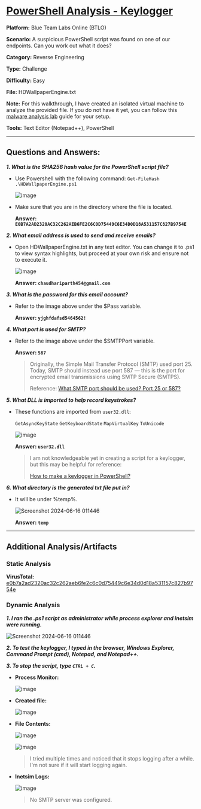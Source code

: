 # <a href="https://blueteamlabs.online/home/challenge/powershell-analysis-keylogger-9f4ab9a11c">PowerShell Analysis - Keylogger</a>

**Platform:** Blue Team Labs Online (BTLO)

**Scenario:** A suspicious PowerShell script was found on one of our endpoints. Can you work out what it does?

**Category:** Reverse Engineering

**Type:** Challenge

**Difficulty:** Easy

**File:** HDWallpaperEngine.txt

**Note:** For this walkthrough, I have created an isolated virtual machine to analyze the provided file. If you do not have it yet, you can follow this [malware analysis lab](https://github.com/mmhgwyjs/homelab/blob/main/Malware%20Analysis%20Lab.md) guide for your setup. 

**Tools:** Text Editor (Notepad++), PowerShell

---

## **Questions and Answers:**

***1. What is the SHA256 hash value for the PowerShell script file?***
- Use Powershell with the following command:
  `Get-FileHash .\HDWallpaperEngine.ps1`

  ![image](https://github.com/mmhgwyjs/btlo/assets/159692853/7fddd9fd-5174-4168-8a79-d52d03cc23b0)
- Make sure that you are in the directory where the file is located.

  **Answer: `E0B7A2AD2320AC32C262AEB6FE2C6C0D75449C6E34D0D18A531157C827B9754E`**


***2. What email address is used to send and receive emails?***
- Open HDWallpaperEngine.txt in any text editor. You can change it to .ps1 to view syntax highlights, but proceed at your own risk and ensure not to execute it.

  ![image](https://github.com/mmhgwyjs/btlo/assets/159692853/fc686f7b-d84b-4a1f-b280-31326e79b847)

  **Answer: `chaudhariparth454@gmail.com`**
  
***3. What is the password for this email account?***
   
- Refer to the image above under the $Pass variable.
  
  **Answer: `yjghfdafsd5464562!`**
 
***4. What port is used for SMTP?***
   
- Refer to the image above under the $SMTPPort variable.
  
  **Answer: `587`**
  
  > Originally, the Simple Mail Transfer Protocol (SMTP) used port 25. Today, SMTP should instead use port 587 — this is the port for encrypted email transmissions using SMTP Secure (SMTPS).
  >
  > Reference: <a href="https://www.cloudflare.com/learning/email-security/smtp-port-25-587/">What SMTP port should be used? Port 25 or 587?</a>

***5. What DLL is imported to help record keystrokes?***

- These functions are imported from `user32.dll`:
  
  `GetAsyncKeyState` `GetKeyboardState` `MapVirtualKey` `ToUnicode`
  
  ![image](https://github.com/mmhgwyjs/btlo/assets/159692853/52114301-4ff5-49e8-96b4-1971345e913e)

  **Answer: `user32.dll`**

  > I am not knowledgeable yet in creating a script for a keylogger, but this may be helpful for reference:
  >
  > [How to make a keylogger in PowerShell?](https://www.tarlogic.com/blog/how-to-make-keylogger-in-powershell/)

***6. What directory is the generated txt file put in?***

- It will be under %temp%.

  ![Screenshot 2024-06-16 011446](https://github.com/mmhgwyjs/btlo/assets/159692853/471d14a6-1ab9-4f7f-bd28-6c8aeec78900)

   
   **Answer: `temp`**

---

## **Additional Analysis/Artifacts**

### Static Analysis

**VirusTotal:** [e0b7a2ad2320ac32c262aeb6fe2c6c0d75449c6e34d0d18a531157c827b9754e](https://www.virustotal.com/gui/file/e0b7a2ad2320ac32c262aeb6fe2c6c0d75449c6e34d0d18a531157c827b9754e/relations)

### Dynamic Analysis

***1. I ran the .ps1 script as administrator while process explorer and inetsim were running.***

  ![Screenshot 2024-06-16 011446](https://github.com/mmhgwyjs/btlo/assets/159692853/8123b480-1f07-40bd-ab3f-2af31d77fb1e)


***2. To test the keylogger, I typed in the browser, Windows Explorer, Command Prompt (cmd), Notepad, and Notepad++.***

***3. To stop the script, type `CTRL + C`.***

- **Process Monitor:**
  
  ![image](https://github.com/mmhgwyjs/btlo/assets/159692853/27aefed2-d27c-4256-8d2e-143ac22bb78a)

- **Created file:**

  ![image](https://github.com/mmhgwyjs/btlo/assets/159692853/73bc9f62-5a20-4aea-9b0c-b59dd3da5c06)

- **File Contents:**

  ![image](https://github.com/mmhgwyjs/btlo/assets/159692853/35f344ab-5a86-4bc3-aa14-ca430abdee8a)

  ![image](https://github.com/mmhgwyjs/btlo/assets/159692853/58e45d76-40bd-46ac-bece-eb2b23691d2c)

  > I tried multiple times and noticed that it stops logging after a while. I'm not sure if it will start logging again.

- **Inetsim Logs:**

  ![image](https://github.com/mmhgwyjs/btlo/assets/159692853/5696b243-c0e2-41fa-83f8-a51846375ae4)
  
  > No SMTP server was configured.
